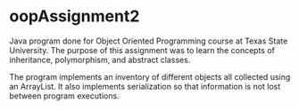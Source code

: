 # oopAssignment2

Java program done for Object Oriented Programming course at Texas State University.  The purpose of this assignment was to learn the concepts of inheritance, polymorphism, and abstract classes. 

The program implements an inventory of different objects all collected using an ArrayList.  It also implements serialization so that information is not lost between program executions.  
